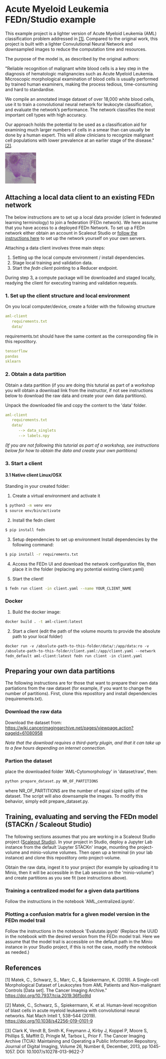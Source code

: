 # Acute Myeloid Leukemia FEDn/Studio example 

This example project is a lighter version of Acute Myeloid Leukemia (AML) classification problem addressed in [[1]](#1). Compared to the original work, this project is built with a lighter Convulutional Neural Network and downsampled images to reduce the computation time and resources.  

The purpose of the model is, as described by the original authors: 

"Reliable recognition of malignant white blood cells is a key step in the diagnosis of hematologic malignancies such as Acute Myeloid Leukemia. Microscopic morphological examination of blood cells is usually performed by trained human examiners, making the process tedious, time-consuming and hard to standardise.

We compile an annotated image dataset of over 18,000 white blood cells, use it to train a convolutional neural network for leukocyte classification, and evaluate the network’s performance. The network classifies the most important cell types with high accuracy. 

Our approach holds the potential to be used as a classification aid for examining much larger numbers of cells in a smear than can usually be done by a human expert. This will allow clinicians to recognize malignant cell populations with lower prevalence at an earlier stage of the disease." [[2]](#2).

![Cell image](image.png)

## Attaching a local data client to an existing FEDn network 

The below instructions are to set up a local data provider (client in federated learning terminology) to join a federation (FEDn network). We here assume that you have access to a deployed FEDn Network. To set up a FEDn network either obtain an account in Scaleout Studio or [follow the instructions here](https://github.com/scaleoutsystems/fedn) to set up the network yourself on your own servers.   

Attaching a data client involves three main steps:

1. Setting up the local compute environment / install dependencies. 
2. Stage local training and validation data.
3. Start the *fedn client* pointing to a Reducer endpoint. 

During step 3, a compute package will be downloaded and staged locally, readying the client for executing training and validation requests.

### 1. Set up the client structure and local environment

On you local computer/device, create a folder with the following structure 
```yaml
aml-client
   requirements.txt 
   data/
```
requirements.txt should have the same content as the corresponding file in this repostitory. 
```yaml
tensorflow
pandas
sklearn
```

### 2. Obtain a data partition

Obtain a data partition (if you are doing this tuturial as part of a workshop you will obtain a download link from the instructor, if not see instructions below to download the raw data and create your own data partitions). 

Unpack the downloaded file and copy the content to the 'data' folder.
```yaml
aml-client
   requirements.txt 
   data/
      --> data_singlets
      --> labels.npy
```

*(If you are not following this tutorial as part of a workshop, see instructions below for how to obtain the data and create your own partitions)*

### 3. Start a client 

#### 3.1 Native client Linux/OSX

Standing in your created folder: 

1. Create a virtual environment and activate it
```bash
$ python3 -m venv env
$ source env/bin/activate
```

2. Install the fedn client
```bash
$ pip install fedn
```

3. Setup dependencies to set up environment
Install dependencies by the following command:
```bash
$ pip install -r requirements.txt
``` 

4. Access the FEDn UI and download the network configuration file, then place it in the folder (replacing any potential existing client.yaml)

5. Start the client!
```bash
$ fedn run client -in client.yaml --name YOUR_CLIENT_NAME
```

### Docker

1. Build the docker image:
```bash
docker build . -t aml-client:latest
```

2. Start a client (edit the path of the volume mounts to provide the absolute path to your local folder)
```
docker run -v /absolute-path-to-this-folder/data/:/app/data:ro -v /absolute-path-to-this-folder/client.yaml:/app/client.yaml --network fedn_default aml-client:latest fedn run client -in client.yaml 
```

## Preparing your own data partitions 

The following instructions are for those that want to prepare their own data partiations from the raw dataset (for example, if you want to change the number of partitions). First, clone this repostitory and install dependencies (requirements.txt). 

### Download the raw data
Download the dataset from:
https://wiki.cancerimagingarchive.net/pages/viewpage.action?pageId=61080958

*Note that the download requires a third-party plugin, and that it can take up to a few hours depending on internet connection.*  

### Partion the dataset

place the downloaded folder 'AML-Cytomorphology' in 'dataset/raw', then: 

```bash
python prepare_dataset.py NR_OF_PARTITIONS
```
where NR_OF_PARTITIONS are the number of equal sized splits of the dataset. The script will also downsample the images. To modify this behavior, simply edit prepare_dataset.py. 

## Training, evaluating and serving the FEDn model (STACKn / Scaleout Studio)

The following sections assumes that you are working in a Scaleout Studio project ([Scaleout Studio](https://www.scaleoutsystems.com])). In your project in Studio, deploy a Jupyter Lab instance from the default 'Jupyter STACKn' image, mounting the project-volume and minio-volume volumes. Then open up a terminal (in your lab instance) and clone this repostitory onto project-volume.

Obtain the raw data, ingest it to your project (for example by uploading it to Minio, then it will be accessible in the Lab session on the 'minio-volume') and create partitions as you see fit (see instructions above). 

### Training a centralized model for a given data partitions 
Follow the instructions in the notebook 'AML_centralized.ipynb'. 

### Plotting a confusion matrix for a given model version in the FEDn model trail 
Follow the instructions in the notebook 'Evalutate.ipynb' (Replace the UUID in the notebook with the desired version from the FEDn model trail. Here we assume that the model trail is accessible on the default path in the Minio instance in your Studio project, if this is not the case,  modify the notebook as needed.)

## References
<a id="1">[1]</a> 
Matek, C., Schwarz, S., Marr, C., & Spiekermann, K. (2019). A Single-cell Morphological Dataset of Leukocytes from AML Patients and Non-malignant Controls [Data set]. The Cancer Imaging Archive." https://doi.org/10.7937/tcia.2019.36f5o9ld

<a id="1">[2]</a> 
Matek, C., Schwarz, S., Spiekermann, K.  et al.  Human-level recognition of blast cells in acute myeloid leukaemia with convolutional neural networks.  Nat Mach Intell   1,  538–544 (2019). https://doi.org/10.1038/s42256-019-0101-9

<a id="1">[3]</a> 
Clark K, Vendt B, Smith K, Freymann J, Kirby J, Koppel P, Moore S, Phillips S, Maffitt D, Pringle M, Tarbox L, Prior F. The Cancer Imaging Archive (TCIA): Maintaining and Operating a Public Information Repository, Journal of Digital Imaging, Volume 26, Number 6, December, 2013, pp 1045-1057. DOI: 10.1007/s10278-013-9622-7
